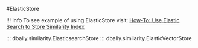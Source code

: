 #ElasticStore

!!! info
    To see example of using ElasticStore visit: [How-To: Use Elastic Search to Store Similarity Index](../../../how-to/use_elastic_store.md)


::: dbally.similarity.ElasticsearchStore
::: dbally.similarity.ElasticVectorStore